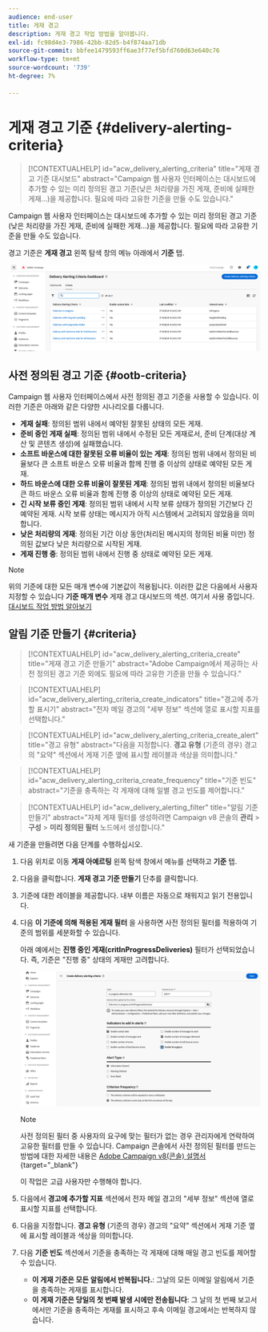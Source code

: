 ```yaml
---
audience: end-user
title: 게재 경고
description: 게재 경고 작업 방법을 알아봅니다.
exl-id: fc98d4e3-7986-42bb-82d5-b4f874aa71db
source-git-commit: bbfee1479593ff6ae3f77ef5bfd760d63e640c76
workflow-type: tm+mt
source-wordcount: '739'
ht-degree: 7%

---
```


# 게재 경고 기준 {#delivery-alerting-criteria}

>[!CONTEXTUALHELP]
>id="acw_delivery_alerting_criteria"
>title="게재 경고 기준 대시보드"
>abstract="Campaign 웹 사용자 인터페이스는 대시보드에 추가할 수 있는 미리 정의된 경고 기준(낮은 처리량을 가진 게재, 준비에 실패한 게재...)을 제공합니다. 필요에 따라 고유한 기준을 만들 수도 있습니다."

Campaign 웹 사용자 인터페이스는 대시보드에 추가할 수 있는 미리 정의된 경고 기준(낮은 처리량을 가진 게재, 준비에 실패한 게재...)을 제공합니다. 필요에 따라 고유한 기준을 만들 수도 있습니다.

경고 기준은 **게재 경고** 왼쪽 탐색 창의 메뉴 아래에서 **기준** 탭.

![](assets/alerting-criteria-list.png)

## 사전 정의된 경고 기준 {#ootb-criteria}

Campaign 웹 사용자 인터페이스에서 사전 정의된 경고 기준을 사용할 수 있습니다. 이러한 기준은 아래와 같은 다양한 시나리오를 다룹니다.

* **게재 실패**: 정의된 범위 내에서 예약된 잘못된 상태의 모든 게재.
* **준비 중인 게재 실패**: 정의된 범위 내에서 수정된 모든 게재로서, 준비 단계(대상 계산 및 콘텐츠 생성)에 실패했습니다.
* **소프트 바운스에 대한 잘못된 오류 비율이 있는 게재**: 정의된 범위 내에서 정의된 비율보다 큰 소프트 바운스 오류 비율과 함께 진행 중 이상의 상태로 예약된 모든 게재.
* **하드 바운스에 대한 오류 비율이 잘못된 게재**: 정의된 범위 내에서 정의된 비율보다 큰 하드 바운스 오류 비율과 함께 진행 중 이상의 상태로 예약된 모든 게재.
* **긴 시작 보류 중인 게재**: 정의된 범위 내에서 시작 보류 상태가 정의된 기간보다 긴 예약된 게재. 시작 보류 상태는 메시지가 아직 시스템에서 고려되지 않았음을 의미합니다.
* **낮은 처리량의 게재**: 정의된 기간 이상 동안(처리된 메시지의 정의된 비율 미만) 정의된 값보다 낮은 처리량으로 시작된 게재.
* **게재 진행 중**: 정의된 범위 내에서 진행 중 상태로 예약된 모든 게재.

>[!NOTE]
>
>위의 기준에 대한 모든 매개 변수에 기본값이 적용됩니다. 이러한 값은 다음에서 사용자 지정할 수 있습니다 **기준 매개 변수** 게재 경고 대시보드의 섹션. 여기서 사용 중입니다. [대시보드 작업 방법 알아보기](../msg/delivery-alerting-dashboards.md)

## 알림 기준 만들기 {#criteria}

>[!CONTEXTUALHELP]
>id="acw_delivery_alerting_criteria_create"
>title="게재 경고 기준 만들기"
>abstract="Adobe Campaign에서 제공하는 사전 정의된 경고 기준 외에도 필요에 따라 고유한 기준을 만들 수 있습니다."

>[!CONTEXTUALHELP]
>id="acw_delivery_alerting_criteria_create_indicators"
>title="경고에 추가할 표시기"
>abstract="전자 메일 경고의 &quot;세부 정보&quot; 섹션에 열로 표시할 지표를 선택합니다."

>[!CONTEXTUALHELP]
>id="acw_delivery_alerting_criteria_create_alert"
>title="경고 유형"
>abstract="다음을 지정합니다. **경고 유형** (기준의 경우) 경고의 &quot;요약&quot; 섹션에서 게재 기준 옆에 표시할 레이블과 색상을 의미합니다."

>[!CONTEXTUALHELP]
>id="acw_delivery_alerting_criteria_create_frequency"
>title="기준 빈도"
>abstract="기준을 충족하는 각 게재에 대해 일별 경고 빈도를 제어합니다."

>[!CONTEXTUALHELP]
>id="acw_delivery_alerting_filter"
>title="알림 기준 만들기"
>abstract="자체 게재 필터를 생성하려면 Campaign v8 콘솔의 **관리** > **구성** > **미리 정의된 필터** 노드에서 생성합니다."

새 기준을 만들려면 다음 단계를 수행하십시오.

1. 다음 위치로 이동 **게재 아예르팅** 왼쪽 탐색 창에서 메뉴를 선택하고 **기준** 탭.
1. 다음을 클릭합니다. **게재 경고 기준 만들기** 단추를 클릭합니다.
1. 기준에 대한 레이블을 제공합니다. 내부 이름은 자동으로 채워지고 읽기 전용입니다.
1. 다음 **이 기준에 의해 적용된 게재 필터** 을 사용하면 사전 정의된 필터를 적용하여 기준의 범위를 세분화할 수 있습니다.

   아래 예에서는 **진행 중인 게재(critInProgressDeliveries)** 필터가 선택되었습니다. 즉, 기준은 &quot;진행 중&quot; 상태의 게재만 고려합니다.

   ![](assets/alerting-criteria-properties.png)

   >[!NOTE]
   >
   >사전 정의된 필터 중 사용자의 요구에 맞는 필터가 없는 경우 관리자에게 연락하여 고유한 필터를 만들 수 있습니다.  Campaign 콘솔에서 사전 정의된 필터를 만드는 방법에 대한 자세한 내용은 [Adobe Campaign v8(콘솔) 설명서](https://experienceleague.adobe.com/en/docs/campaign/campaign-v8/audience/create-audiences/create-filters){target="_blank"}
   >
   >이 작업은 고급 사용자만 수행해야 합니다.

1. 다음에서 **경고에 추가할 지표** 섹션에서 전자 메일 경고의 &quot;세부 정보&quot; 섹션에 열로 표시할 지표를 선택합니다.

1. 다음을 지정합니다. **경고 유형** (기준의 경우) 경고의 &quot;요약&quot; 섹션에서 게재 기준 옆에 표시할 레이블과 색상을 의미합니다.

1. 다음 **기준 빈도** 섹션에서 기준을 충족하는 각 게재에 대해 매일 경고 빈도를 제어할 수 있습니다.

   * **이 게재 기준은 모든 알림에서 반복됩니다.**: 그날의 모든 이메일 알림에서 기준을 충족하는 게재를 표시합니다.
   * **이 게재 기준은 당일의 첫 번째 발생 시에만 전송됩니다**: 그 날의 첫 번째 보고서에서만 기준을 충족하는 게재를 표시하고 후속 이메일 경고에서는 반복하지 않습니다.
